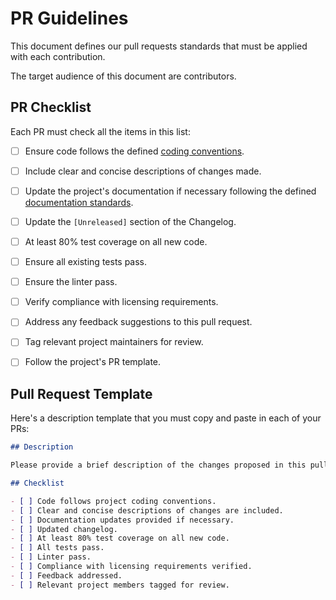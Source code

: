# PR Guidelines

This document defines our pull requests standards that must be applied with each contribution. 

The target audience of this document are contributors.

## PR Checklist

Each PR must check all the items in this list: 

- [ ] Ensure code follows the defined [coding conventions](code-standards.md).
- [ ] Include clear and concise descriptions of changes made.
- [ ] Update the project's documentation if necessary following the defined [documentation standards](documentation-standards.md).
- [ ] Update the `[Unreleased]` section of the Changelog. 
- [ ] At least 80% test coverage on all new code.
- [ ] Ensure all existing tests pass.
- [ ] Ensure the linter pass.
- [ ] Verify compliance with licensing requirements.
- [ ] Address any feedback suggestions to this pull request.
- [ ] Tag relevant project maintainers for review.
- [ ] Follow the project's PR template.


## Pull Request Template

Here's a description template that you must copy and paste in each of your PRs: 

```markdown
## Description

Please provide a brief description of the changes proposed in this pull request.

## Checklist

- [ ] Code follows project coding conventions.
- [ ] Clear and concise descriptions of changes are included.
- [ ] Documentation updates provided if necessary.
- [ ] Updated changelog.
- [ ] At least 80% test coverage on all new code.
- [ ] All tests pass.
- [ ] Linter pass.
- [ ] Compliance with licensing requirements verified.
- [ ] Feedback addressed.
- [ ] Relevant project members tagged for review.
```


